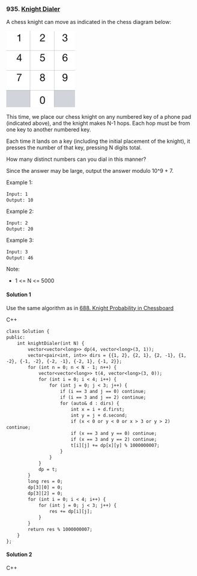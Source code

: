 ### 935\. [Knight Dialer](https://leetcode.com/problems/knight-dialer/)

A chess knight can move as indicated in the chess diagram below:

![alt text](keypad.png)

This time, we place our chess knight on any numbered key of a phone pad (indicated above), and the knight makes N-1 hops.  Each hop must be from one key to another numbered key.

Each time it lands on a key (including the initial placement of the knight), it presses the number of that key, pressing N digits total.

How many distinct numbers can you dial in this manner?

Since the answer may be large, output the answer modulo 10^9 + 7.

Example 1:
```
Input: 1
Output: 10
```

Example 2:
```
Input: 2
Output: 20
```
Example 3:
```
Input: 3
Output: 46
```

Note:
* 1 <= N <= 5000

#### Solution 1

Use the same algorithm as in [688. Knight Probability in Chessboard](688_knightProbability.md)

C++

```
class Solution {
public:
    int knightDialer(int N) {
        vector<vector<long>> dp(4, vector<long>(3, 1));
        vector<pair<int, int>> dirs = {{1, 2}, {2, 1}, {2, -1}, {1, -2}, {-1, -2}, {-2, -1}, {-2, 1}, {-1, 2}};
        for (int n = 0; n < N - 1; n++) {
            vector<vector<long>> t(4, vector<long>(3, 0));
            for (int i = 0; i < 4; i++) {
                for (int j = 0; j < 3; j++) {
                    if (i == 3 and j == 0) continue;
                    if (i == 3 and j == 2) continue;
                    for (auto& d : dirs) {
                        int x = i + d.first;
                        int y = j + d.second;
                        if (x < 0 or y < 0 or x > 3 or y > 2) continue;
                        if (x == 3 and y == 0) continue;
                        if (x == 3 and y == 2) continue;
                        t[i][j] += dp[x][y] % 1000000007;
                    }
                }
            } 
            dp = t;
        }
        long res = 0;
        dp[3][0] = 0;
        dp[3][2] = 0;
        for (int i = 0; i < 4; i++) {
            for (int j = 0; j < 3; j++) {
                res += dp[i][j];
            }
        }
        return res % 1000000007;
    }
};
```

#### Solution 2

C++

```

```
